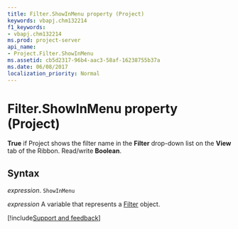 ```yaml
---
title: Filter.ShowInMenu property (Project)
keywords: vbapj.chm132214
f1_keywords:
- vbapj.chm132214
ms.prod: project-server
api_name:
- Project.Filter.ShowInMenu
ms.assetid: cb5d2317-96b4-aac3-58af-16238755b37a
ms.date: 06/08/2017
localization_priority: Normal
---
```



# Filter.ShowInMenu property (Project)

 **True** if Project shows the filter name in the **Filter** drop-down list on the **View** tab of the Ribbon. Read/write **Boolean**.


## Syntax

_expression_. `ShowInMenu`

_expression_ A variable that represents a [Filter](./Project.Filter.md) object.

[!include[Support and feedback](~/includes/feedback-boilerplate.md)]